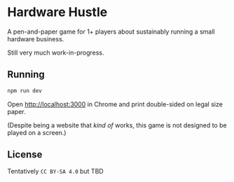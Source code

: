 # Hardware Hustle

A pen-and-paper game for 1+ players about sustainably running a small hardware business.

Still very much work-in-progress.

## Running

```bash
npm run dev
```

Open [http://localhost:3000](http://localhost:3000) in Chrome and print double-sided on legal size paper.

(Despite being a website that _kind of_ works, this game is not designed to be played on a screen.)

## License

Tentatively `CC BY-SA 4.0` but TBD
